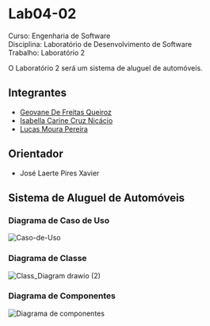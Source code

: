 # Lab04-02

Curso: Engenharia de Software <br>
Disciplina: Laboratório de Desenvolvimento de Software <br>
Trabalho: Laboratório 2

O Laboratório 2 será um sistema de aluguel de automóveis.

## Integrantes

* [Geovane De Freitas Queiroz](https://github.com/geovanemorcatti)
* [Isabella Carine Cruz Nicácio](https://github.com/ibellacn)
* [Lucas Moura Pereira](https://github.com/LucasMouraPereira123)

## Orientador

* José Laerte Pires Xavier

## Sistema de Aluguel de Automóveis

### Diagrama de Caso de Uso
![Caso-de-Uso](https://user-images.githubusercontent.com/43525534/133945054-aa223eb2-9139-4fbe-90eb-2ff90f0bbcc3.png)

### Diagrama de Classe
![Class_Diagram drawio (2)](https://user-images.githubusercontent.com/43525534/134830788-2e14b29e-3662-40aa-844e-a7372e4348b8.png)


### Diagrama de Componentes
![Diagrama de componentes](https://user-images.githubusercontent.com/43525534/133945060-434ae69a-e3bc-42c7-8e5b-4499deea1bcf.png)
